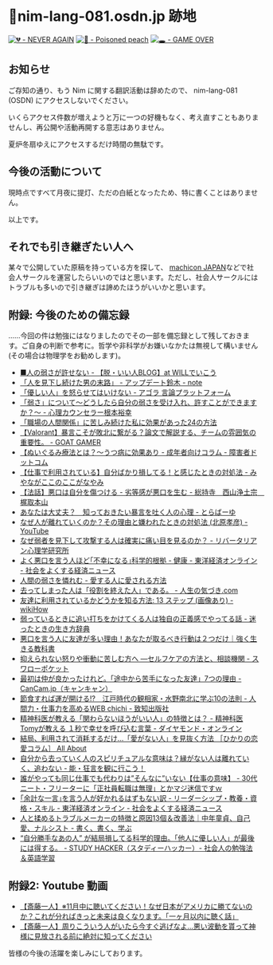 # 🧸nim-lang-081.osdn.jp 跡地
[![💔 - NEVER AGAIN](https://img.shields.io/badge/💔-NEVER_AGAIN-2ea44f)](https://www.nullarbor.co.jp/blog/2021/03/23/1434/)
[![🍑 - Poisoned peach](https://img.shields.io/badge/🍑-Poisoned_peach-2ea44f)](https://chisou-media.jp/posts/7929)
[![🕳 - GAME OVER](https://img.shields.io/badge/🕳️-GAME_OVER-2ea44f)](https://)

## お知らせ
ご存知の通り、もう Nim に関する翻訳活動は辞めたので、 nim-lang-081 (OSDN) にアクセスしないでください。

いくらアクセス件数が増えようと万に一つの好機もなく、考え直すこともありませんし、再公開や活動再開する意志はありません。

夏炉冬扇ゆえにアクセスするだけ時間の無駄です。

## 今後の活動について

現時点ですべて月夜に提灯、ただの白紙となったため、特に書くことはありません。

以上です。

## それでも引き継ぎたい人へ
某々で公開していた原稿を持っている方を探して、
[machicon JAPAN](https://machicon.jp/)などで社会人サークルを運営したらいいのではと思います。ただし、社会人サークルにはトラブルも多いので引き継ぎは諦めたほうがいいかと思います。

## 附録: 今後のための備忘録
……今回の件は勉強にはなりましたのでその一部を備忘録として残しておきます。ご自身の判断で参考に。哲学や非科学がお嫌いなかたは無視して構いません (その場合は物理学をお勧めします)。

 * [■人の弱さが許せない - 【脱・いい人BLOG】at WILLでいこう](https://ameblo.jp/cocoro-master/entry-11460012817.html)
 * [「人を見下し続けた男の末路」 - アップデート鈴木 - note](https://note.com/eterpapa/n/n538fe346181a)
 * [「優しい人」を怒らせてはいけない - アゴラ 言論プラットフォーム](https://agora-web.jp/archives/220914024727.html)
 * [「弱さ」について～どうしたら自分の弱さを受け入れ、許すことができますか？～ - 心理カウンセラー根本裕幸](https://nemotohiroyuki.jp/everyday-psychology/37561)
 * [「職場の人間関係」に苦しみ続けた私に効果があった24の方法](https://life-and-mind.com/office-relationship-791)
 * [【Valorant】暴言こそが敗北に繋がる？論文で解説する、チームの雰囲気の重要性。 - GOAT GAMER](https://goat-gamer.com/valorant-rudeness/)
 * [【ぬいぐるみ療法とは？～うつ病に効果あり - 成年者向けコラム - 障害者ドットコム](https://shohgaisha.com/column/grown_up_detail?id=659)
 * [【仕事で利用されている】自分ばかり損してる！と感じたときの対処法 - みやながここのここがなやみ](https://miyakoko.com/win-by-losing/)
 * [【法話】悪口は自分を傷つける - 劣等感が悪口を生む - 総持寺　西山浄土宗　梶取本山](https://soujiji-kandori.com/148/)
 * [あなたは大丈夫？　知っておきたい暴言を吐く人の心理 - とらばーゆ](https://toranet.jp/contents/career_skill/communication/21476/)
 * [なぜ人が離れていくのか？その理由と嫌われたときの対処法 (北原孝彦) - YouTube](https://youtube.com/watch?v=wu4ay6Hn8sg)
 * [なぜ弱者を見下して攻撃する人は確実に痛い目を見るのか？ - リバータリアン心理学研究所](https://libpsy.com/information-asymmetry-weak/8133/)
 * [よく悪口を言う人ほど｢不幸になる｣科学的根拠 - 健康 - 東洋経済オンライン - 社会をよくする経済ニュース](https://toyokeizai.net/articles/-/366140)
 * [人間の弱さを憐れむ - 愛する人に愛される方法](https://loved.jp/17/1.html)
 * [去ってしまった人は「役割を終えた人」である。 - 人生の気づき.com](https://jinseinokiduki.com/goen_yakume/)
 * [友達に利用されているかどうかを知る方法: 13 ステップ (画像あり) - wikiHow](https://www.wikihow.jp/%E5%8F%8B%E9%81%94%E3%81%AB%E5%88%A9%E7%94%A8%E3%81%95%E3%82%8C%E3%81%A6%E3%81%84%E3%82%8B%E3%81%8B%E3%81%A9%E3%81%86%E3%81%8B%E3%82%92%E7%9F%A5%E3%82%8B?amp=1)
 * [弱っているときに追い打ちをかけてくる人は独自の正義感でやってる話 - 迷ったときの生き方辞典](https://happy-pokonyan.com/additional/)
 * [悪口を言う人に友達が多い理由！あなたが取るべき行動は２つだけ｜強く生きる教科書](https://sigoto-turai.com/waruguchi-tomodachi-ooi/)
 * [抑えられない怒りや衝動に苦しむ方へ ―セルフケアの方法と、相談機関 - スワローポケット](https://swallowpocket.net/242/)
 * [最初は仲が良かったけれど。「途中から苦手になった友達」7つの理由 - CanCam.jp（キャンキャン）](https://cancam.jp/archives/1073516)
 * [節食すれば運が開ける!?　江戸時代の観相家・水野南北に学ぶ10の法則 - 人間力・仕事力を高めるWEB chichi - 致知出版社](https://www.chichi.co.jp/web/20220314_mizuno_namboku_nakaya/)
 * [精神科医が教える「関わらないほうがいい人」の特徴とは？ - 精神科医Tomyが教える １秒で幸せを呼び込む言葉 - ダイヤモンド・オンライン](https://diamond.jp/articles/-/289632)
 * [結局、利用されて消耗するだけ…「愛がない人」を見抜く方法 ［ひかりの恋愛コラム］ All About](https://allabout.co.jp/gm/gc/484024/)
 * [自分から去っていく人のスピリチュアルな意味は？縁がない人は離れていく、追わない - 能・狂言を観に行こう！](https://noh-kyogen.jp/hito-hanareteiku-4186)
 * [誰がやっても同じ仕事でも代わりは”そんなに”いない【仕事の意味】 - 30代ニート・フリーターに「正社員転職は無理」とかマジ迷信ですｗ](http://syusyokukatsudo.net/imi/)
 * [｢余計な一言｣を言う人が好かれるはずもない訳 - リーダーシップ・教養・資格・スキル - 東洋経済オンライン - 社会をよくする経済ニュース](https://toyokeizai.net/articles/-/424841)
 * [人と揉めるトラブルメーカーの特徴と原因13個＆改善法｜中年童貞、自己愛、ナルシスト - 書く、書く、学ぶ](https://kaimonoboogie.com/troublemake)
 * [“自分勝手なあの人” が結局損してる科学的理由。「他人に優しい人」が最後には得する。 - STUDY HACKER（スタディーハッカー）- 社会人の勉強法＆英語学習](https://studyhacker.net/ninchiteki-syoutenriron)

## 附録2: Youtube 動画
 * [【斎藤一人】※11月中に聴いてください！なぜ日本がアメリカに勝てないのか？これが分ればきっと未来は良くなります。「一ヶ月以内に聴く話」](https://youtu.be/oB6vC11i4eg)
 * [【斎藤一人】周りこういう人がいたら今すぐ逃げなよ…悪い波動を貰って神様に見放される前に絶対に知ってください](https://youtu.be/6dOlTLgrpo)

皆様の今後の活躍を楽しみにしております。
